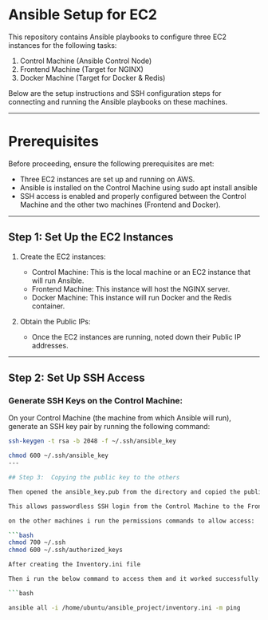 # Ansible Setup for EC2

This repository contains Ansible playbooks to configure three EC2 instances for the following tasks:

1. Control Machine (Ansible Control Node)
2. Frontend Machine (Target for NGINX)
3. Docker Machine (Target for Docker & Redis)

Below are the setup instructions and SSH configuration steps for connecting and running the Ansible playbooks on these machines.

---

# Prerequisites

Before proceeding, ensure the following prerequisites are met:

- Three EC2 instances are set up and running on AWS.
- Ansible is installed on the Control Machine using sudo apt install ansible
- SSH access is enabled and properly configured between the Control Machine and the other two machines (Frontend and Docker).

---

## Step 1: Set Up the EC2 Instances

1. Create the EC2 instances:
   - Control Machine: This is the local machine or an EC2 instance that will run Ansible.
   - Frontend Machine: This instance will host the NGINX server.
   - Docker Machine: This instance will run Docker and the Redis container.

2. Obtain the Public IPs:
   - Once the EC2 instances are running, noted down their Public IP addresses. 

---

## Step 2: Set Up SSH Access

### Generate SSH Keys on the Control Machine:

On your Control Machine (the machine from which Ansible will run), generate an SSH key pair by running the following command:

```bash
ssh-keygen -t rsa -b 2048 -f ~/.ssh/ansible_key

chmod 600 ~/.ssh/ansible_key
---

## Step 3:  Copying the public key to the others

Then opened the ansible_key.pub from the directory and copied the public key and then added them to the authorized_keys file in the other two machines.

This allows passwordless SSH login from the Control Machine to the Frontend and Docker machines

on the other machines i run the permissions commands to allow access:

```bash
chmod 700 ~/.ssh
chmod 600 ~/.ssh/authorized_keys

After creating the Inventory.ini file 

Then i run the below command to access them and it worked successfully:

```bash

ansible all -i /home/ubuntu/ansible_project/inventory.ini -m ping


